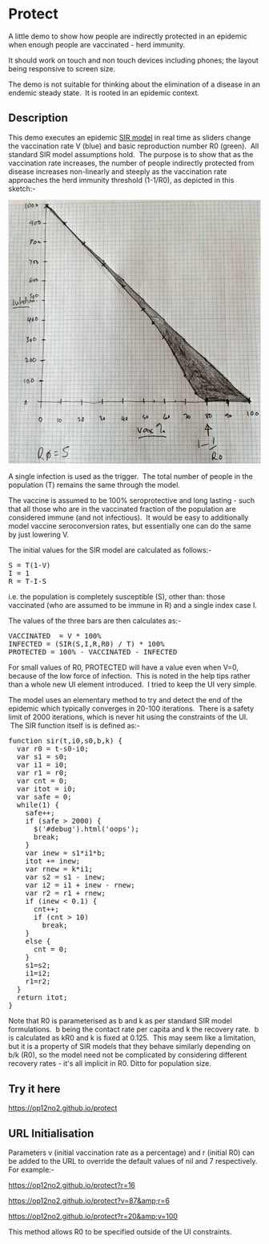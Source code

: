 # Protect

A little demo to show how people are indirectly protected in an epidemic when enough people are vaccinated - herd immunity.

It should work on touch and non touch devices including phones; the layout being responsive to screen size.

The demo is not suitable for thinking about the elimination of a disease in an endemic steady state.  It is rooted in an epidemic context.

## Description

This demo executes an epidemic <a href="http://en.wikipedia.org/wiki/Compartmental_models_in_epidemiology">SIR model</a> in real time as sliders change the vaccination rate V (blue) and basic reproduction number R0 (green).  All standard SIR model assumptions hold.  The purpose is to show that as the vaccination rate increases, the number of people indirectly protected from disease increases non-linearly and steeply as the vaccination rate approaches the herd immunity threshold (1-1/R0), as depicted in this sketch:-

<img src="indirect.png" />

A single infection is used as the trigger.  The total number of people in the population (T) remains the same through the model.

The vaccine is assumed to be 100% seroprotective and long lasting - such that all those who are in the vaccinated fraction of the population are considered immune (and not infectious).  It would be easy to additionally model vaccine seroconversion rates, but essentially one can do the same by just lowering V.

The initial values for the SIR model are calculated as follows:-

<pre>
S = T(1-V)
I = 1
R = T-I-S
</pre>

i.e. the population is completely susceptible (S), other than: those vaccinated (who are assumed to be immune in R) and a single index case I.

The values of the three bars are then calculates as:-

<pre>
VACCINATED  = V * 100%
INFECTED = (SIR(S,I,R,R0) / T) * 100%
PROTECTED = 100% - VACCINATED - INFECTED
</pre>

For small values of R0, PROTECTED will have a value even when V=0, because of the low force of infection.  This is noted in the help tips rather than a whole new UI element introduced.  I tried to keep the UI very simple.

The model uses an elementary method to try and detect the end of the epidemic which typically converges in 20-100 iterations.  There is a safety limit of 2000 iterations, which is never hit using the constraints of the UI.  The SIR function itself is is defined as:-

<pre>
function sir(t,i0,s0,b,k) {
  var r0 = t-s0-i0;
  var s1 = s0;
  var i1 = i0;
  var r1 = r0;
  var cnt = 0;
  var itot = i0;
  var safe = 0;
  while(1) {
    safe++;
    if (safe &gt; 2000) {
      $('#debug').html('oops');
      break;
    }
    var inew = s1*i1*b;
    itot += inew;
    var rnew = k*i1;
    var s2 = s1 - inew;
    var i2 = i1 + inew - rnew;
    var r2 = r1 + rnew;
    if (inew &lt; 0.1) {
      cnt++;
      if (cnt &gt; 10)
        break;
    }
    else {
      cnt = 0;
    }
    s1=s2;
    i1=i2;
    r1=r2;
  }
  return itot;
}
</pre>

Note that R0 is parameterised as b and k as per standard SIR model formulations.  b being the contact rate per capita and k the recovery rate.  b is calculated as kR0 and k is fixed at 0.125.  This may seem like a limitation, but it is a property of SIR models that they behave similarly depending on b/k (R0), so the model need not be complicated by considering different recovery rates - it's all implicit in R0. Ditto for population size.

## Try it here

<a href="https://op12no2.github.io/protect">https://op12no2.github.io/protect</a>

## URL Initialisation

Parameters v (initial vaccination rate as a percentage) and r (initial R0) can be added to the URL to override the default values of nil and 7 respectively. For example:-

<a href="https://op12no2.github.io/protect?r=16">https://op12no2.github.io/protect?r=16</a>

<a href="https://op12no2.github.io/protect/?v=87&amp;r=6">https://op12no2.github.io/protect?v=87&amp;r=6</a>

<a href="https://op12no2.github.io/protect/?r=20&amp;v=100">https://op12no2.github.io/protect?r=20&amp;v=100</a>

This method allows R0 to be specified outside of the UI constraints.
